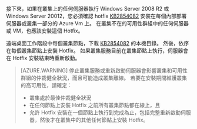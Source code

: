 接下來，如果在叢集上的任何伺服器執行 Windows Server 2008 R2 或 Windows Server 20012，您必須確認 hotfix [KB2854082](http://support.microsoft.com/kb/2854082) 安裝在每個內部部署伺服器或叢集一部分的 Azure Vm 上。 在叢集不在的可用性群組中的任何伺服器或 VM，也應該安裝這個 Hotfix。

遠端桌面工作階段中每個叢集節點，下載 [KB2854082](http://support.microsoft.com/kb/2854082) 的本機目錄。 然後，依序在每個叢集節點上安裝 Hotfix。 如果叢集服務目前在叢集節點上執行，伺服器會在 Hotfix 安裝結束時重新啟動。

>[AZURE.WARNING] 停止叢集服務或重新啟動伺服器會影響叢集和可用性群組的仲裁健全狀況，而且可能造成叢集離線。 若要在安裝期間維護叢集的高可用性，請確定：
>
> - 叢集處於最佳仲裁健全狀況 
> - 在任何節點上安裝 Hotfix 之前所有叢集節點都在線上，且
> - 允許 Hotfix 安裝在一個節點上執行到完成為止，包括完整重新啟動伺服器，然後才在叢集中的其他任何節點上安裝 Hotfix。

